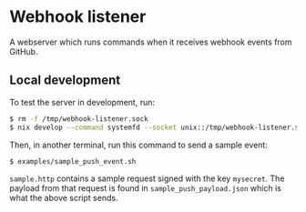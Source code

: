 # Webhook listener

A webserver which runs commands when it receives webhook events from GitHub.

## Local development

To test the server in development, run:

```sh
$ rm -f /tmp/webhook-listener.sock
$ nix develop --command systemfd --socket unix::/tmp/webhook-listener.sock -- target/debug/webhook-listener ./examples/config.json
```

Then, in another terminal, run this command to send a sample event:

```sh
$ examples/sample_push_event.sh
```

`sample.http` contains a sample request signed with the key `mysecret`. The
payload from that request is found in `sample_push_payload.json` which is what
the above script sends.

